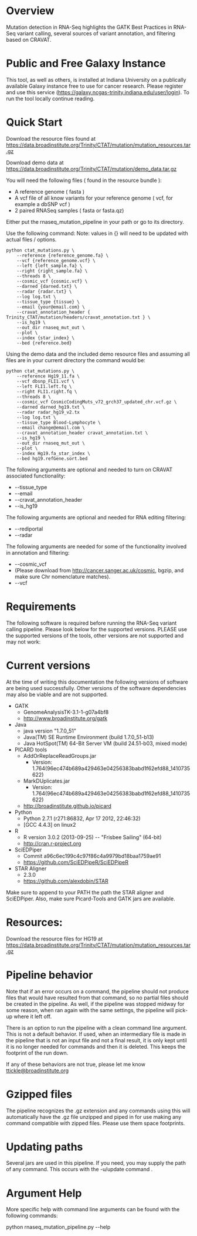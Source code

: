 # Overview

Mutation detection in RNA-Seq highlights the GATK Best Practices in RNA-Seq variant calling, several sources of variant annotation, and filtering based on CRAVAT.

# Public and Free Galaxy Instance

This tool, as well as others, is installed at Indiana University on a publically available Galaxy instance free to use for cancer research. Please register and use this service (https://galaxy.ncgas-trinity.indiana.edu/user/login). To run the tool locally continue reading.

# Quick Start

Download the resource files found at https://data.broadinstitute.org/Trinity/CTAT/mutation/mutation_resources.tar.gz

Download demo data at https://data.broadinstitute.org/Trinity/CTAT/mutation/demo_data.tar.gz

You will need the following files ( found in the resource bundle ):
* A reference genome ( fasta )
* A vcf file of all know variants for your reference genome ( vcf, for example a dbSNP vcf )
* 2 paired RNASeq samples ( fasta or fasta.qz)

Either put the rnaseq_mutation_pipeline in your path or go to its directory.

Use the following command:
Note: values in {} will need to be updated with actual files / options.

```
python ctat_mutations.py \
    --reference {reference_genome.fa} \
    --vcf {reference_genome.vcf} \
    --left {left_sample.fa} \
    --right {right_sample.fa} \
    --threads 8 \
    --cosmic_vcf {cosmic.vcf} \
    --darned {darned.txt} \
    --radar {radar.txt} \
    --log log.txt \
    --tissue_type {tissue} \
    --email {your@email.com} \
    --cravat_annotation_header { Trinity_CTAT/mutation/headers/cravat_annotation.txt } \
    --is_hg19 \
    --out_dir rnaseq_mut_out \
    --plot \
    --index {star_index} \
    --bed {reference.bed}
```

Using the demo data and the included demo resource files and assuming all files are in your current directory the command would be:
```
python ctat_mutations.py \
    --reference Hg19_11.fa \
    --vcf dbsnp_FLI1.vcf \
    --left FLI1.left.fq \
    --right FLI1.right.fq \
    --threads 8 \
    --cosmic_vcf CosmicCodingMuts_v72_grch37_updated_chr.vcf.gz \
    --darned darned_hg19.txt \
    --radar radar_hg19_v2.tx
    --log log.txt \
    --tissue_type Blood-Lymphocyte \
    --email change@email.com \
    --cravat_annotation_header cravat_annotation.txt \
    --is_hg19 \
    --out_dir rnaseq_mut_out \
    --plot \
    --index Hg19.fa_star_index \
    --bed hg19.refGene.sort.bed
```

The following arguments are optional and needed to turn on CRAVAT associated functionality:
* --tissue_type
* --email
* --cravat_annotation_header
* --is_hg19

The following arguments are optional and needed for RNA editing filtering:
* --rediportal
* --radar

The following arguments are needed for some of the functionality involved in annotation and filtering:
* --cosmic_vcf
* (Please download from http://cancer.sanger.ac.uk/cosmic, bgzip, and make sure Chr nomenclature matches).
* --vcf

# Requirements

The following software is required before running the RNA-Seq variant calling pipeline. Please look below for the supported versions. PLEASE use the supported versions of the tools, other versions are not supported and may not work:

# Current versions

At the time of writing this documentation the following versions of software
are being used successfully. Other versions of the software dependencies may
also be viable and are not supported.

* GATK
  * GenomeAnalysisTK-3.1-1-g07a4bf8
  * http://www.broadinstitute.org/gatk
* Java
  * java version "1.7.0_51"
  * Java(TM) SE Runtime Environment (build 1.7.0_51-b13)
  * Java HotSpot(TM) 64-Bit Server VM (build 24.51-b03, mixed mode)
* PICARD tools
  * AddOrReplaceReadGroups.jar
    * Version: 1.764(96ec474b689a429463e04256383babd1f62efd88_1410735622)
  * MarkDUplicates.jar
    * Version: 1.764(96ec474b689a429463e04256383babd1f62efd88_1410735622)
  * http://broadinstitute.github.io/picard
* Python
  * Python 2.7.1 (r271:86832, Apr 17 2012, 22:46:32) 
  * [GCC 4.4.3] on linux2
* R
  * R version 3.0.2 (2013-09-25) -- "Frisbee Sailing" (64-bit)
  * http://cran.r-project.org
* SciEDPiper
  * Commit a96c6ec199c4c97f86c4a9979bd18baa1759ae91
  * https://github.com/SciEDPipeR/SciEDPipeR
* STAR Aligner
  * 2.3.0
  * https://github.com/alexdobin/STAR

Make sure to append to your PATH the path the STAR aligner and SciEDPiper.
Also, make sure Picard-Tools and GATK jars are available.


# Resources:

Download the resource files for HG19 at
https://data.broadinstitute.org/Trinity/CTAT/mutation/mutation_resources.tar.gz


# Pipeline behavior

Note that if an error occurs on a command, the pipeline should not produce files that would have resulted 
from that command, so no partial files should be created in the pipeline. As well, if the pipeline was stopped
midway for some reason, when ran again with the same settings, the pipeline will pick-up where it left off.

There is an option to run the pipeline with a clean command line argument. This is not a default behavior.
If used, when an intermediary file is made in the pipeline that is not an input file and not a final result,
it is only kept until it is no longer needed for commands and then it is deleted. 
This keeps the footprint of the run down.

If any of these behaviors are not true, please let me know ttickle@broadinstitute.org


# Gzipped files

The pipeline recognizes the .gz extension and any commands using this will automatically have the .gz file unzipped and piped in for
use making any command compatible with zipped files. Please use them space footprints.


# Updating paths

Several jars are used in this pipeline. If you need, you may supply the path of any command. This occurs with the -u/update command .


# Argument Help

More specific help with command line arguments can be found with the following
commands:

python rnaseq_mutation_pipeline.py --help
